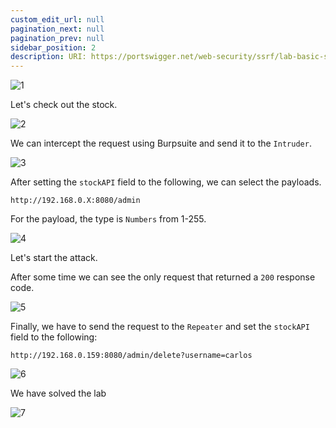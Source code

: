 ```yaml
---
custom_edit_url: null
pagination_next: null
pagination_prev: null
sidebar_position: 2
description: URI: https://portswigger.net/web-security/ssrf/lab-basic-ssrf-against-backend-system
---
```


![1](https://github.com/Knign/Write-ups/assets/110326359/6752b464-8aac-4292-87b4-7b09cbd9c8d2)

Let's check out the stock.

![2](https://github.com/Knign/Write-ups/assets/110326359/c96daa13-cd0a-4e89-a9e4-3bb8e1f76e5f)

We can intercept the request using Burpsuite and send it to the `Intruder`.

![3](https://github.com/Knign/Write-ups/assets/110326359/2006971d-fc18-43b7-9247-91d65e62ad26)

After setting the `stockAPI` field to the following, we can select the payloads.

```
http://192.168.0.X:8080/admin
```

For the payload, the type is `Numbers` from 1-255.

![4](https://github.com/Knign/Write-ups/assets/110326359/dd6f7017-5757-49a1-bffa-8b1c7a1bedef)

Let's start the attack.

After some time we can see the only request that returned a `200` response code.

![5](https://github.com/Knign/Write-ups/assets/110326359/96cd041e-02d5-47c6-915b-97d5bf2f33be)

Finally, we have to send the request to the `Repeater` and set the `stockAPI` field to the following:

```
http://192.168.0.159:8080/admin/delete?username=carlos
```

![6](https://github.com/Knign/Write-ups/assets/110326359/27899971-2ce1-48df-9043-205dc24b9e90)

We have solved the lab

![7](https://github.com/Knign/Write-ups/assets/110326359/da96333f-005f-4a80-8092-0c12ce9cfe4b)
